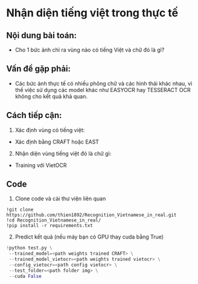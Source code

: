 # Nhận diện tiếng việt trong thực tế

## Nội dung bài toán:
- Cho 1 bức ảnh chỉ ra vùng nào có tiếng Việt và chữ đó là gì?

## Vấn đề gặp phải:
- Các bức ảnh thực tế có nhiều phông chữ và các hình thái khác nhau, vì thế việc sử dụng các model khác như EASYOCR hay TESSERACT OCR không cho kết quả khả quan.

## Cách tiếp cận:
1. Xác định vùng có tiếng việt:
- Xác định bằng CRAFT hoặc EAST
2. Nhận diện vùng tiếng việt đó là chữ gì:
- Training với VietOCR

## Code

1. Clone code và cài thư viện liên quan
```
!git clone https://github.com/thien1892/Recognition_Vietnamese_in_real.git
!cd Recognition_Vietnamese_in_real/
!pip install -r requirements.txt
```

2. Predict kết quả (nếu máy bạn có GPU thay cuda bằng True)
```python
!python test.py \
 --trained_model=<path weights trained CRAFT> \
 --trained_model_vietocr=<path weights trained vietocr> \
 --config_vietocr=<path config vietocr> \
 --test_folder=<path folder img> \
 --cuda False
```
